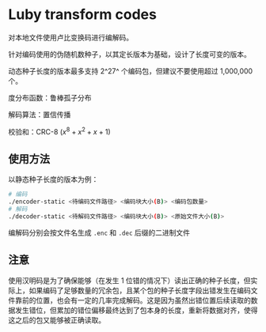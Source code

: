 # Luby transform codes

对本地文件使用卢比变换码进行编解码。

针对编码使用的伪随机数种子，以其定长版本为基础，设计了长度可变的版本。

动态种子长度的版本最多支持 2^27^ 个编码包，但建议不要使用超过 1,000,000 个。

度分布函数：鲁棒孤子分布

解码算法：置信传播

校验和：CRC-8 ($x^8 + x^2 + x + 1$)

## 使用方法

以静态种子长度的版本为例：

```bash
# 编码
./encoder-static <待编码文件路径> <编码块大小(B)> <编码包数量>
# 解码
./decoder-static <待解码文件路径> <编码块大小(B)> <原始文件大小(B)>
```

编解码分别会按文件名生成 `.enc` 和 `.dec` 后缀的二进制文件

## 注意

使用汉明码是为了确保能够（在发生 1 位错的情况下）读出正确的种子长度，但实际上，如果编码了足够数量的冗余包，且某个包的种子长度字段出错发生在编码文件靠前的位置，也会有一定的几率完成解码。这是因为虽然出错位置后续读取的数据发生错位，但累加的错位偏移最终达到了包本身的长度，重新将数据对齐，使得这之后的包又能够被正确读取。
